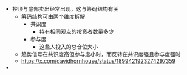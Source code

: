- 抄顶与底部卖出经常出现，这与筹码结构有关
	- 筹码结构可由两个维度拆解
		- 共识度
			- 持有相同观点的投资者数量多少
		- 参与度
			- 这些人投入的总仓位大小
	- 趋势信号在共识度高但参与度小时，而反转在共识度强且参与度强时
	- https://x.com/davidhornhouse/status/1899421923274297359
-
